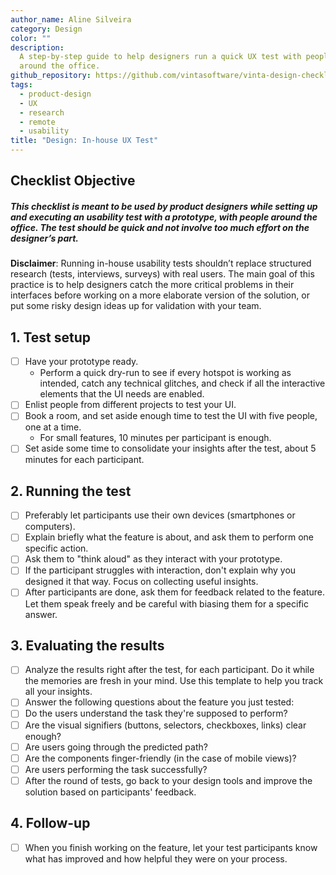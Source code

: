 ```yaml
---
author_name: Aline Silveira
category: Design
color: ""
description:
  A step-by-step guide to help designers run a quick UX test with people
  around the office.
github_repository: https://github.com/vintasoftware/vinta-design-checklists/tree/master/in-house-ux-test
tags:
  - product-design
  - UX
  - research
  - remote
  - usability
title: "Design: In-house UX Test"
---
```


## Checklist Objective

##### This checklist is meant to be used by product designers while setting up and executing an usability test with a prototype, with people around the office. The test should be quick and not involve too much effort on the designer’s part.

**Disclaimer**: Running in-house usability tests shouldn’t replace structured research (tests, interviews, surveys) with real users. The main goal of this practice is to help designers catch the more critical problems in their interfaces before working on a more elaborate version of the solution, or put some risky design ideas up for validation with your team.

## 1. Test setup

- [ ] Have your prototype ready.
  - Perform a quick dry-run to see if every hotspot is working as intended, catch any technical glitches, and check if all the interactive elements that the UI needs are enabled.
- [ ] Enlist people from different projects to test your UI.
- [ ] Book a room, and set aside enough time to test the UI with five people, one at a time.
  - For small features, 10 minutes per participant is enough.
- [ ] Set aside some time to consolidate your insights after the test, about 5 minutes for each participant.

## 2. Running the test

- [ ] Preferably let participants use their own devices (smartphones or computers).
- [ ] Explain briefly what the feature is about, and ask them to perform one specific action.
- [ ] Ask them to "think aloud" as they interact with your prototype.
- [ ] If the participant struggles with interaction, don't explain why you designed it that way. Focus on collecting useful insights.
- [ ] After participants are done, ask them for feedback related to the feature. Let them speak freely and be careful with biasing them for a specific answer.

## 3. Evaluating the results

- [ ] Analyze the results right after the test, for each participant. Do it while the memories are fresh in your mind. Use this template to help you track all your insights.
- [ ] Answer the following questions about the feature you just tested:
- [ ] Do the users understand the task they're supposed to perform?
- [ ] Are the visual signifiers (buttons, selectors, checkboxes, links) clear enough?
- [ ] Are users going through the predicted path?
- [ ] Are the components finger-friendly (in the case of mobile views)?
- [ ] Are users performing the task successfully?
- [ ] After the round of tests, go back to your design tools and improve the solution based on participants' feedback.

## 4. Follow-up

- [ ] When you finish working on the feature, let your test participants know what has improved and how helpful they were on your process.
